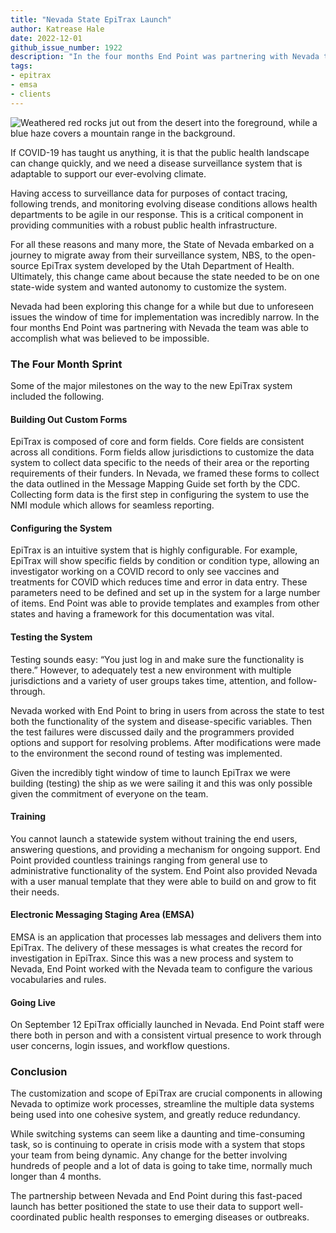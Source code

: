 ```yaml
---
title: "Nevada State EpiTrax Launch"
author: Katrease Hale
date: 2022-12-01
github_issue_number: 1922
description: "In the four months End Point was partnering with Nevada the team was able to accomplish what was believed to be impossible: to migrate away from their surveillance system, NBS, to the open-source EpiTrax system."
tags:
- epitrax
- emsa
- clients
---
```


![Weathered red rocks jut out from the desert into the foreground, while a blue haze covers a mountain range in the background.](/blog/2022/12/nevada-state-epitrax-launch/desert.webp)

<!-- Photo by Adrien Drj from Pexels: https://www.pexels.com/photo/signage-on-ground-near-brown-mountains-12965227/ -->

If COVID-19 has taught us anything, it is that the public health landscape can change quickly, and we need a disease surveillance system that is adaptable to support our ever-evolving climate.

Having access to surveillance data for purposes of contact tracing, following trends, and monitoring evolving disease conditions allows health departments to be agile in our response. This is a critical component in providing communities with a robust public health infrastructure.

For all these reasons and many more, the State of Nevada embarked on a journey to migrate away from their surveillance system, NBS, to the open-source EpiTrax system developed by the Utah Department of Health. Ultimately, this change came about because the state needed to be on one state-wide system and wanted autonomy to customize the system.

Nevada had been exploring this change for a while but due to unforeseen issues the window of time for implementation was incredibly narrow. In the four months End Point was partnering with Nevada the team was able to accomplish what was believed to be impossible.

### The Four Month Sprint

Some of the major milestones on the way to the new EpiTrax system included the following.

#### Building Out Custom Forms

EpiTrax is composed of core and form fields. Core fields are consistent across all conditions. Form fields allow jurisdictions to customize the data system to collect data specific to the needs of their area or the reporting requirements of their funders. In Nevada, we framed these forms to collect the data outlined in the Message Mapping Guide set forth by the CDC. Collecting form data is the first step in configuring the system to use the NMI module which allows for seamless reporting.

#### Configuring the System

EpiTrax is an intuitive system that is highly configurable. For example, EpiTrax will show specific fields by condition or condition type, allowing an investigator working on a COVID record to only see vaccines and treatments for COVID which reduces time and error in data entry. These parameters need to be defined and set up in the system for a large number of items. End Point was able to provide templates and examples from other states and having a framework for this documentation was vital.

#### Testing the System

Testing sounds easy: “You just log in and make sure the functionality is there.” However, to adequately test a new environment with multiple jurisdictions and a variety of user groups takes time, attention, and follow-through.

Nevada worked with End Point to bring in users from across the state to test both the functionality of the system and disease-specific variables. Then the test failures were discussed daily and the programmers provided options and support for resolving problems. After modifications were made to the environment the second round of testing was implemented.

Given the incredibly tight window of time to launch EpiTrax we were building (testing) the ship as we were sailing it and this was only possible given the commitment of everyone on the team.

#### Training

You cannot launch a statewide system without training the end users, answering questions, and providing a mechanism for ongoing support. End Point provided countless trainings ranging from general use to administrative functionality of the system. End Point also provided Nevada with a user manual template that they were able to build on and grow to fit their needs.

#### Electronic Messaging Staging Area (EMSA)

EMSA is an application that processes lab messages and delivers them into EpiTrax. The delivery of these messages is what creates the record for investigation in EpiTrax. Since this was a new process and system to Nevada, End Point worked with the Nevada team to configure the various vocabularies and rules.

#### Going Live

On September 12 EpiTrax officially launched in Nevada. End Point staff were there both in person and with a consistent virtual presence to work through user concerns, login issues, and workflow questions.

### Conclusion

The customization and scope of EpiTrax are crucial components in allowing Nevada to optimize work processes, streamline the multiple data systems being used into one cohesive system, and greatly reduce redundancy.

While switching systems can seem like a daunting and time-consuming task, so is continuing to operate in crisis mode with a system that stops your team from being dynamic. Any change for the better involving hundreds of people and a lot of data is going to take time, normally much longer than 4 months.

The partnership between Nevada and End Point during this fast-paced launch has better positioned the state to use their data to support well-coordinated public health responses to emerging diseases or outbreaks.
